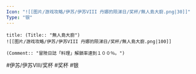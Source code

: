 ```yaml
---
Icon: "![[图片/游戏攻略/伊苏/伊苏VIII 丹娜的陨涕日/奖杯/無人島大廚.png|30]]"
Type: "银"
---
```

```ad-common-silver-trophy
title: (Title:: "無人島大廚")
![[图片/游戏攻略/伊苏/伊苏VIII 丹娜的陨涕日/奖杯/無人島大廚.png|100]]

(Comment:: "冒險日誌「料理」解鎖率達到１００％。")
```

#伊苏/伊苏VIII/奖杯 #奖杯 #银

